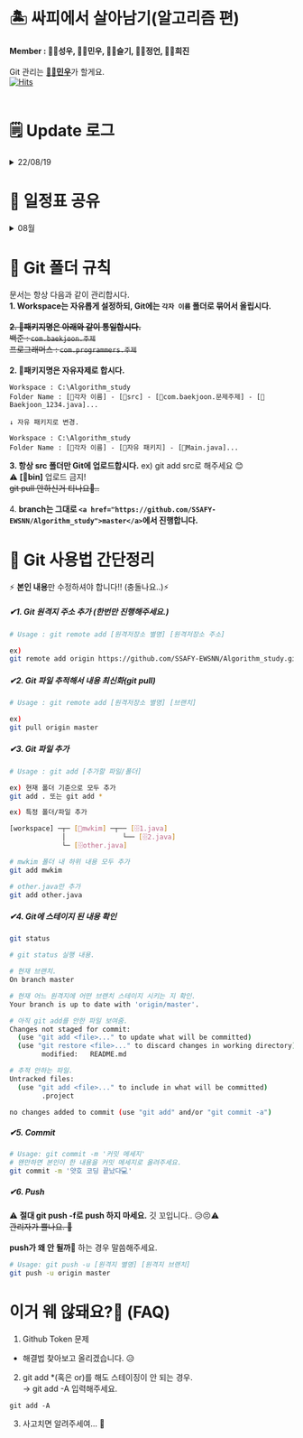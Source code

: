 # 🏝️ 싸피에서 살아남기(알고리즘 편)

<b>Member : 👨‍💻성우, 👨‍💻민우, 👩‍💻슬기, 👩‍💻정언, 👩‍💻희진</b><br/><br/>
Git 관리는 <a href="https://github.com/mccreate"><b>👨‍💻민우</b></a>가 할게요.<br/>
[![Hits](https://hits.seeyoufarm.com/api/count/incr/badge.svg?url=https%3A%2F%2Fgithub.com%2FSSAFY-EWSNN&count_bg=%2379C83D&title_bg=%23555555&icon=&icon_color=%23E7E7E7&title=hits&edge_flat=false)](https://hits.seeyoufarm.com)
<br/><br/>

# 🗒 Update 로그
<details>
<summary>
22/08/19
</summary>

- 동서남쀾 그룹 대문 Readme.md 수정
- Algorithm_study 리포 대문 Readme.md 수정
- git push --force 보호 정책 실행. (git push --force가 불가능합니다.)
</details>

# 📆 일정표 공유
<details>
<summary> 08월 </summary>

<br>
<details> 
<summary>
1주차 - 완전탐색 ✓
</summary>

- Programmers 고득점 Kit - 최소 직사각형 (86491) <br>

- SWEA - 조교의 성적 매기기 (1983)

</details>

<details>
<summary>
2주차 - 완전탐색, 백트래킹 ✓
</summary>
<br>

- BOJ - 근손실 (18429)

</details>
<details>
<summary>
3주차 - 백트래킹, BFS/DFS(1) ✓
</summary>

- BOJ - 암호 만들기 (1759)
- BOJ - 로또 (6603)
- BOJ - 계란으로 계란치기 (16987) <br><br>

- BOJ - 알고리즘 수업 - 깊이 우선탐색 1 (24479)
- BOJ - 알고리즘 수업 - 너비 우선탐색 1 (24444)
- BOJ - 숨바꼭질 (1697) 
- BOJ - 물통 (2251) 
- BOJ - 토마토 (7659)

</details>

<details>
<summary>
4주차 - BFS/DFS(2), 역량테스트 A형 대비문제 🗓
</summary>
</details>
<details>
<summary>
5주차 - Git 정리 및 📃보고서 작성<br> 
</summary>
</details>

</details>

# 📃 Git 폴더 규칙
문서는 항상 다음과 같이 관리합시다. <br>
<b>1. Workspace는 자유롭게 설정하되, Git에는 `각자 이름` 폴더로 묶어서 올립시다.</b> <br><br>
~~<b>2. 📁패키지명은 아래와 같이 통일합시다.</b><br>~~
~~백준 : `com.baekjoon.주제`<br>~~
~~프로그래머스 : `com.programmers.주제`~~ <br><br>
<b>2. 📁패키지명은 자유자제로 합시다. </b><br>
```
Workspace : C:\Algorithm_study
Folder Name : [👨각자 이름] - [📁src] - [📁com.baekjoon.문제주제] - [📃Baekjoon_1234.java]...

↓ 자유 패키지로 변경.

Workspace : C:\Algorithm_study
Folder Name : [👨각자 이름] - [📁자유 패키지] - [📃Main.java]...
```
<b>3. 항상 src 폴더만 Git에 업로드합시다.</b> ex) git add src로 해주세요 😊<br>
⚠️ <b>[📁bin]</b> 업로드 금지!     
~~git pull 안하신거 티나요👀..~~ <br><br>
4. <b>branch는 그대로 `<a href="https://github.com/SSAFY-EWSNN/Algorithm_study">master</a>`에서 진행합니다.</b><br>
# 🛫 Git 사용법 간단정리

⚡ <b>본인 내용</b>만 수정하셔야 합니다!! (충돌나요..)⚡<br />
<h5>✔1. Git 원격지 주소 추가 (한번만 진행해주세요.)</h5>

``` bash
# Usage : git remote add [원격저장소 별명] [원격저장소 주소]

ex)
git remote add origin https://github.com/SSAFY-EWSNN/Algorithm_study.git
```

<h5>✔2. Git 파일 추적해서 내용 최신화(git pull)</h5>

``` bash
# Usage : git remote add [원격저장소 별명] [브랜치]

ex) 
git pull origin master
```

<h5>✔3. Git 파일 추가</h5>

``` bash
# Usage : git add [추가할 파일/폴더]

ex) 현재 폴더 기준으로 모두 추가
git add . 또는 git add *

ex) 특정 폴더/파일 추가

[workspace] ─┬─ [📁mwkim] ─┬── [🗄️1.java]
             │              └── [🗄️2.java]
             └─ [🗄️other.java]

# mwkim 폴더 내 하위 내용 모두 추가
git add mwkim

# other.java만 추가
git add other.java
```

<h5>✔4. Git에 스테이지 된 내용 확인</h5>

``` bash
git status

# git status 실행 내용.

# 현재 브랜치.
On branch master

# 현재 어느 원격지에 어떤 브랜치 스테이지 시키는 지 확인.
Your branch is up to date with 'origin/master'.

# 아직 git add를 안한 파일 보여줌. 
Changes not staged for commit:
  (use "git add <file>..." to update what will be committed)
  (use "git restore <file>..." to discard changes in working directory)
        modified:   README.md

# 추적 안하는 파일.
Untracked files:
  (use "git add <file>..." to include in what will be committed)
        .project

no changes added to commit (use "git add" and/or "git commit -a")
```

<h5>✔5. Commit</h5>

``` bash
# Usage: git commit -m '커밋 메세지'
# 왠만하면 본인이 한 내용을 커밋 메세지로 올려주세요.
git commit -m '얏호 코딩 끝났다💻'
```

<h5>✔6. Push</h5>

⚠️ <b>절대 git push -f로 push 하지 마세요.</b> 깃 꼬입니다.. 😥😣⚠️<br/>
~~관리자가 뿔나요. 👿~~
<br/><br />
<b>push가 왜 안 될까🤔</b> 하는 경우 말씀해주세요. 
``` bash
# Usage: git push -u [원격지 별명] [원격지 브랜치]
git push -u origin master
```

# 이거 웨 않돼요?🤔 (FAQ)

1. Github Token 문제
- 해결법 찾아보고 올리겠습니다. 😥

2. git add *(혹은 or)를 해도 스테이징이 안 되는 경우.<br>
→ git add -A 입력해주세요.
```
git add -A
```

3. 사고치면 알려주세여... 🥶
